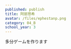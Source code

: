 ```yaml
---
published: publish
title: 阿部悠希
avatar: /files/ephestanp.png
category: 04_B
school_year: 3
---
```

多分ゲームを作ります